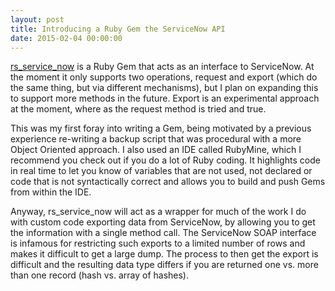 ```yaml
---
layout: post
title: Introducing a Ruby Gem the ServiceNow API
date: 2015-02-04 00:00:00
---
```


[rs_service_now](https://github.com/nemski/rs_service_now)&nbsp;is a Ruby Gem that acts as an interface to ServiceNow. At the moment it only supports two operations, request and export (which do the same thing, but via different mechanisms), but I plan on expanding this to support more methods in the future. Export is an experimental approach at the moment, where as the request method is tried and true.

This was my first foray into writing a Gem, being motivated by a previous experience re-writing a backup script that was procedural with a more Object Oriented approach. I also used an IDE called RubyMine, which I recommend you check out if you do a lot of Ruby coding. It highlights code in real time to let you know of variables that are not used, not declared or code that is not syntactically correct and allows you to build and push Gems from within the IDE.

Anyway, rs_service_now will act as a wrapper for much of the work I do with custom code exporting data from ServiceNow, by allowing you to get the information with a single method call. The ServiceNow SOAP interface is infamous for restricting such exports to a limited number of rows and makes it difficult to get a large dump. The process to then get the export is difficult and the resulting data type differs if you are returned one vs. more than one record (hash vs. array of hashes).
